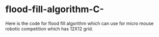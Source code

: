 # flood-fill-algorithm-C-
Here is the code for flood fill algorithm which can use for micro mouse robotic competition which has 12X12 grid.

